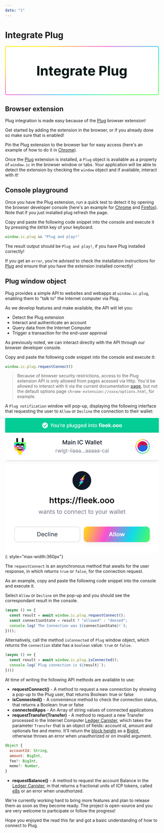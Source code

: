 ```yaml
---
date: "1"
---
```

# Integrate Plug

![](imgs/integrate.png)

## Browser extension

Plug integration is made easy because of the [Plug](https://plugwallet.ooo/) browser extension!

Get started by adding the extension in the browser, or if you already done so make sure that is enabled!

Pin the Plug extension to the browser bar for easy access (here's an example of how to do it in [Chrome](https://support.google.com/chrome_webstore/answer/2664769?hl=en-GB)).

Once the [Plug](https://plugwallet.ooo/) extension is installed, a `Plug` object is available as a property of `window.ic` in the browser window or tabs. Your application will be able to detect the extension by checking the `window` object and if available, interact with it!

## Console playground

Once you have the Plug extension, run a quick test to detect it by opening the browser developer console (here's an example for [Chrome](https://developer.chrome.com/docs/devtools/open/) and [Firefox](https://developer.mozilla.org/en-US/docs/Tools/Browser_Console)). Note that if you just installed plug refresh the page.

Copy and paste the following code snippet into the console and execute it by pressing the `ENTER` key of your keyboard.

```js
window.ic.plug && "Plug and play!"
```

The result output should be `Plug and play!`, if you have Plug installed correctly!

If you get an `error`, you're advised to check the installation instructions for [Plug](https://plugwallet.ooo/) and ensure that you have the extension installed correctly!

## Plug window object

Plug provides a simple API to websites and webapps at `window.ic.plug`, enabling them to "talk to" the Internet computer via Plug.

As we develop features and make available, the API will let you:

- Detect the Plug extension
- Interact and authenticate an account
- Query data from the Internet Computer
- Trigger a transaction for the end-user approval

As previously noted, we can interact direclty with the API through our browser developer console.

Copy and paste the following code snippet into the console and execute it:

```js
window.ic.plug.requestConnect()
```

> Because of browser security restrictions, access to the Plug extension API is only allowed from pages acessed via Http. You'd be allowed to interact with it via the current documentation [page](https://docs.plugwallet.ooo/getting-started/connect-to-plug/), but not the default options page `chrome-extension://xxxx/options.html`, for example.

A `Plug notification` window will pop-up, displaying the following interface that requesting the user to `Allow` or `Decline` the connection to their wallet:

![](imgs/app-connection.jpg){: style="max-width:360px"}

The `requestConnect` is an asynchronous method that awaits for the user response, in which returns `true` or `false`, for the connection request.

As an example, copy and paste the following code snippet into the console and execute it.

Select `Allow` or `Decline` on the pop-up and you should see the correspondant result in the console.

```js
(async () => {
  const result = await window.ic.plug.requestConnect();
  const connectionState = result ? "allowed" : "denied";
  console.log(`The Connection was ${connectionState}!`);
})();
```

Alternatively, call the method `isConnected` of `Plug` window object, which returns the `connection` state has a `boolean` value: `true` or `false`.

```js
(async () => {
  const result = await window.ic.plug.isConnected();
  console.log(`Plug connection is ${result}`);
})()
```

At time of writing the following API methods are available to use:

- **requestConnect()** - A method to request a new connection by showing a pop-up to the Plug user, that returns Boolean: true or false
- **isConnected()** - A convenience method to check the connection status, that returns a Boolean: true or false
- **connectedApps** - An Array of string values of connected applications
- **requestTransfer(Transfer)** - A method to request a new Transfer processed in the Internet Computer [Ledger Canister](https://sdk.dfinity.org/docs/integration/ledger-quick-start.html#_ledger_canister_overview), which takes the parameter `Transfer` that is an object of fields: account id, amount and optionals fee and memo. It'll return the [block height](https://medium.com/dfinity/achieving-consensus-on-the-internet-computer-ee9fbfbafcbc) as a [BigInt](https://developer.mozilla.org/en-US/docs/Web/JavaScript/Reference/Global_Objects/BigInt), otherwise throws an error when unauthorized or on invalid argument.

```js
Object {
  accountId: String,
  amount: BigInt,
  fee?: BigInt,
  memo?: Number,
}
```
- **requestBalance()** - A method to request the account Balance in the [Ledger Canister](https://sdk.dfinity.org/docs/integration/ledger-quick-start.html#_ledger_canister_overview), in that returns a fractional units of ICP tokens, called [e8s](https://sdk.dfinity.org/docs/token-holders/self-custody-quickstart.html) or an error when unauthorized.

We're currently working hard to bring more features and plan to release them as soon as they become ready. The project is open-source and you are very welcome to participate or follow the progress!

Hope you enjoyed the read this far and got a basic understanding of how to connect to Plug.
